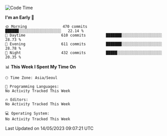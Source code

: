<!--START_SECTION:waka-->
![Code Time](http://img.shields.io/badge/Code%20Time-1%2C510%20hrs%2034%20mins-blue)

**I'm an Early 🐤** 

```text
🌞 Morning                470 commits         ██████░░░░░░░░░░░░░░░░░░░   22.14 % 
🌆 Daytime                610 commits         ███████░░░░░░░░░░░░░░░░░░   28.73 % 
🌃 Evening                611 commits         ███████░░░░░░░░░░░░░░░░░░   28.78 % 
🌙 Night                  432 commits         █████░░░░░░░░░░░░░░░░░░░░   20.35 % 
```


📊 **This Week I Spent My Time On** 

```text
🕑︎ Time Zone: Asia/Seoul

💬 Programming Languages: 
No Activity Tracked This Week

🔥 Editors: 
No Activity Tracked This Week

💻 Operating System: 
No Activity Tracked This Week
```


 Last Updated on 14/05/2023 09:07:21 UTC
<!--END_SECTION:waka-->
